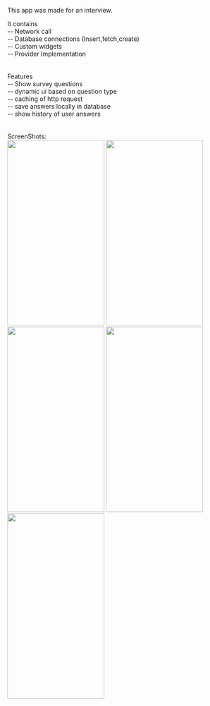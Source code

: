 This app was made for an interview.

It contains  <br />
  -- Network call <br />
  -- Database connections (Insert,fetch,create) <br />
  -- Custom widgets  <br />
  -- Provider Implementation <br />
   <br /> <br />
Features <br />
  -- Show survey questions <br />
  -- dynamic ui based on question type <br />
  -- caching of http request <br />
  -- save answers locally in database <br />
  -- show history of user answers <br />
 <br /> <br />
ScreenShots: <br />
<img src="https://github.com/viveky259259/atlan_survey_app/blob/master/screenshot/Screenshot_20190825-235707.jpg" width="220" height="420">
  <img src="https://github.com/viveky259259/atlan_survey_app/blob/master/screenshot/Screenshot_20190825-235712.jpg" width="220" height="420">
  <img src="https://github.com/viveky259259/atlan_survey_app/blob/master/screenshot/Screenshot_20190825-235707.jpg" width="220" height="420">
  <img src="https://github.com/viveky259259/atlan_survey_app/blob/master/screenshot/Screenshot_20190825-235732.jpg" width="220" height="420">
  <img src="https://github.com/viveky259259/atlan_survey_app/blob/master/screenshot/Screenshot_20190825-235748.jpg" width="220" height="420">
